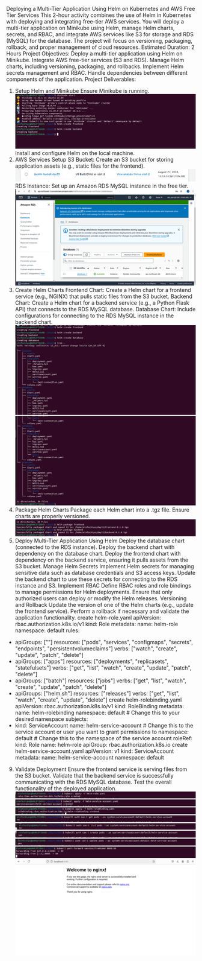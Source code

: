 Deploying a Multi-Tier Application Using Helm on Kubernetes and AWS Free Tier Services
This 2-hour activity combines the use of Helm in Kubernetes with deploying and integrating free-tier AWS services. You will deploy a multi-tier application on Minikube using Helm, manage Helm charts, secrets, and RBAC, and integrate AWS services like S3 for storage and RDS (MySQL) for the database. The project will focus on versioning, packaging, rollback, and proper management of cloud resources.
Estimated Duration: 2 Hours
Project Objectives:
Deploy a multi-tier application using Helm on Minikube.
Integrate AWS free-tier services (S3 and RDS).
Manage Helm charts, including versioning, packaging, and rollbacks.
Implement Helm secrets management and RBAC.
Handle dependencies between different components of the application.
Project Deliverables:
1. Setup Helm and Minikube
Ensure Minikube is running.
![img-1](<Screenshot from 2024-08-29 14-57-50.png>)
Install and configure Helm on the local machine.
2. AWS Services Setup
S3 Bucket: Create an S3 bucket for storing application assets (e.g., static files for the frontend).
![img-2](<Screenshot from 2024-08-29 14-23-23.png>)
RDS Instance: Set up an Amazon RDS MySQL instance in the free tier.
![img-3](<Screenshot from 2024-08-29 15-47-23.png>)
3. Create Helm Charts
Frontend Chart: Create a Helm chart for a frontend service (e.g., NGINX) that pulls static files from the S3 bucket.
Backend Chart: Create a Helm chart for a backend service (e.g., a Python Flask API) that connects to the RDS MySQL database.
Database Chart: Include configurations for connecting to the RDS MySQL instance in the backend chart.
![img-4](<Screenshot from 2024-08-29 15-02-09.png>)
![img-5](<Screenshot from 2024-08-29 15-02-14.png>)
4. Package Helm Charts
Package each Helm chart into a .tgz file.
Ensure charts are properly versioned.
![img-6](<Screenshot from 2024-08-29 15-03-41.png>)
5. Deploy Multi-Tier Application Using Helm
Deploy the database chart (connected to the RDS instance).
Deploy the backend chart with dependency on the database chart.
Deploy the frontend chart with dependency on the backend service, ensuring it pulls assets from the S3 bucket.
Manage Helm Secrets
Implement Helm secrets for managing sensitive data such as database credentials and S3 access keys.
Update the backend chart to use these secrets for connecting to the RDS instance and S3.
Implement RBAC
Define RBAC roles and role bindings to manage permissions for Helm deployments.
Ensure that only authorized users can deploy or modify the Helm releases.
Versioning and Rollback
Update the version of one of the Helm charts (e.g., update the frontend service).
Perform a rollback if necessary and validate the application functionality.
create helm-role.yaml
apiVersion: rbac.authorization.k8s.io/v1
kind: Role
metadata:
  name: helm-role
  namespace: default
rules:
  - apiGroups: [""]
    resources: ["pods", "services", "configmaps", "secrets", "endpoints", "persistentvolumeclaims"]
    verbs: ["watch", "create", "update", "patch", "delete"]
  - apiGroups: ["apps"]
    resources: ["deployments", "replicasets", "statefulsets"]
    verbs: ["get", "list", "watch", "create", "update", "patch", "delete"]
  - apiGroups: ["batch"]
    resources: ["jobs"]
    verbs: ["get", "list", "watch", "create", "update", "patch", "delete"]
  - apiGroups: ["helm.sh"]
    resources: ["releases"]
    verbs: ["get", "list", "watch", "create", "update", "delete"]
create helm-rolebinding.yaml
apiVersion: rbac.authorization.k8s.io/v1
kind: RoleBinding
metadata:
  name: helm-rolebinding
  namespace: default # Change this to your desired namespace
subjects:
  - kind: ServiceAccount
    name: helm-service-account # Change this to the service account or user you want to grant permissions to
    namespace: default # Change this to the namespace of the service account
roleRef:
  kind: Role
  name: helm-role
  apiGroup: rbac.authorization.k8s.io
create helm-service-account.yaml
apiVersion: v1
kind: ServiceAccount
metadata:
  name: helm-service-account
  namespace: default
9. Validate Deployment
Ensure the frontend service is serving files from the S3 bucket.
Validate that the backend service is successfully communicating with the RDS MySQL database.
Test the overall functionality of the deployed application.
![img-7](<Screenshot from 2024-08-29 15-28-21.png>)
![img-8](<Screenshot from 2024-08-29 15-28-14.png>)
![img-9](<Screenshot from 2024-08-29 15-28-32.png>)
![img-10](<Screenshot from 2024-08-29 15-31-53.png>)
![imh-11](<Screenshot from 2024-08-29 15-31-59.png>)
![img-12](<Screenshot from 2024-08-29 15-32-06.png>)
![img-13](<Screenshot from 2024-08-29 15-32-12.png>)
![img-14](<Screenshot from 2024-08-29 15-41-53.png>)
![img-15](<Screenshot from 2024-08-29 15-42-37.png>)


